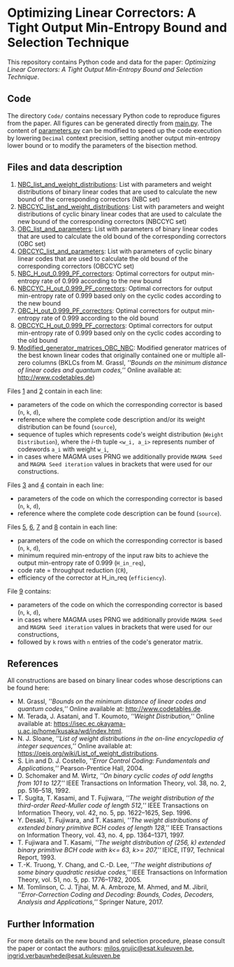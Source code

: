 # Optimizing Linear Correctors: A Tight Output Min-Entropy Bound and Selection Technique

This repository contains Python code and data for the paper: *Optimizing Linear Correctors: A Tight Output Min-Entropy Bound and Selection Technique*.

## Code

The directory `Code/` contains necessary Python code to reproduce figures from the paper. All figures can be generated directly from [main.py](Code/main.py). The content of [parameters.py](Code/parameters.py) can be modified to speed up the code execution by lowering `Decimal` context precision, setting another output min-entropy lower bound or to modify the parameters of the bisection method. 

## Files and data description

1. [NBC_list_and_weight_distributions](NBC_list_and_weight_distributions.zip): List with parameters and weight distributions of binary linear codes that are used to calculate the new bound of the corresponding correctors (NBC set)
2. [NBCCYC_list_and_weight_distributions](NBCCYC_list_and_weight_distributions.txt): List with parameters and weight distributions of cyclic binary linear codes that are used to calculate the new bound of the corresponding correctors (NBCCYC set)
3. [OBC_list_and_parameters](OBC_list_and_parameters.txt): List with parameters of binary linear codes that are used to calculate the old bound of the corresponding correctors (OBC set)
4. [OBCCYC_list_and_parameters](OBCCYC_list_and_parameters.txt): List with parameters of cyclic binary linear codes that are used to calculate the old bound of the corresponding correctors (OBCCYC set)
5. [NBC_H_out_0.999_PF_correctors](NBC_H_out_0.999_PF_correctors.txt): Optimal correctors for output min-entropy rate of 0.999 according to the new bound
6. [NBCCYC_H_out_0.999_PF_correctors](NBCCYC_H_out_0.999_PF_correctors.txt): Optimal correctors for output min-entropy rate of 0.999 based only on the cyclic codes according to the new bound
7. [OBC_H_out_0.999_PF_correctors](OBC_H_out_0.999_PF_correctors.txt): Optimal correctors for output min-entropy rate of 0.999 according to the old bound
8. [OBCCYC_H_out_0.999_PF_correctors](OBCCYC_H_out_0.999_PF_correctors.txt): Optimal correctors for output min-entropy rate of 0.999 based only on the cyclic codes according to the old bound
9. [Modified_generator_matrices_OBC_NBC](Modified_generator_matrices_OBC_NBC.zip): Modified generator matrices of the best known linear codes that originally contained one or multiple all-zero columns (BKLCs from  M. Grassl, *''Bounds on the minimum distance of linear codes and quantum codes,''* Online available at: http://www.codetables.de) 

	
Files [1](NBC_list_and_weight_distributions.zip) and [2](NBCCYC_list_and_weight_distributions.txt) contain in each line:
- parameters of the code on which the corresponding corrector is based (`n`, `k`, `d`), 
- reference where the complete code description and/or its weight distribution can be found (`source`),
- sequence of tuples which represents code's weight distribution (`Weight Distribution`), where the *i*-th tuple `<w_i, a_i>` represents number of codewords `a_i` with weight `w_i`,
- in cases where MAGMA uses PRNG we additionally provide `MAGMA Seed` and `MAGMA Seed iteration` values in brackets that were used for our constructions.

Files [3](OBC_list_and_parameters.txt) and [4](OBCCYC_list_and_parameters.txt) contain in each line:
- parameters of the code on which the corresponding corrector is based (`n`, `k`, `d`), 
- reference where the complete code description can be found (`source`).

Files [5](NBC_H_out_0.999_PF_correctors.txt), [6](NBCCYC_H_out_0.999_PF_correctors.txt), [7](OBC_H_out_0.999_PF_correctors.txt) and [8](OBCCYC_H_out_0.999_PF_correctors.txt) contain in each line:
- parameters of the code on which the corresponding corrector is based (`n`, `k`, `d`), 
- minimum required min-entropy of the input raw bits to achieve the output min-entropy rate of 0.999 (`H_in_req`),
- code rate = throughput reduction (`CR`),
- efficiency of the corrector at H_in_req (`efficiency`).

File [9](Modified_generator_matrices_OBC_NBC.zip) contains:
- parameters of the code on which the corresponding corrector is based (`n`, `k`, `d`), 
- in cases where MAGMA uses PRNG we additionally provide `MAGMA Seed` and `MAGMA Seed iteration` values in brackets that were used for our constructions,
- followed by `k` rows with `n` entries of the code's generator matrix.

## References

All constructions are based on binary linear codes whose descriptions can be found here:
- M. Grassl, *''Bounds on the minimum distance of linear codes and quantum codes,''* Online available at: http://www.codetables.de.
- M. Terada, J. Asatani, and T. Koumoto, *''Weight Distribution,''* Online available at: https://isec.ec.okayama-u.ac.jp/home/kusaka/wd/index.html.
- N. J. Sloane, *''List of weight distributions in the on-line encyclopedia of integer sequences,''* Online available at: https://oeis.org/wiki/List_of_weight_distributions.
- S. Lin and D. J. Costello, *''Error Control Coding: Fundamentals and Applications,''* Pearson-Prentice Hall, 2004.
- D. Schomaker and M. Wirtz, *''On binary cyclic codes of odd lengths from 101 to 127,''* IEEE Transactions on Information Theory, vol. 38, no. 2, pp. 516–518, 1992.
- T. Sugita, T. Kasami, and T. Fujiwara, *''The weight distribution of the third-order Reed-Muller code of length 512,''* IEEE Transactions on Information Theory, vol. 42, no. 5, pp. 1622–1625, Sep. 1996.
- Y. Desaki, T. Fujiwara, and T. Kasami, *''The weight distributions of extended binary primitive BCH codes of length 128,''* IEEE Transactions on Information Theory, vol. 43, no. 4, pp. 1364–1371, 1997.
- T. Fujiwara and T. Kasami, *''The weight distribution of (256, k) extended binary primitive BCH code with k<= 63, k>= 207,''* IEICE, IT97, Technical Report, 1993.
- T.-K. Truong, Y. Chang, and C.-D. Lee, *''The weight distributions of some binary quadratic residue codes,''* IEEE Transactions on Information Theory, vol. 51, no. 5, pp. 1776–1782, 2005.
- M. Tomlinson, C. J. Tjhai, M. A. Ambroze, M. Ahmed, and M. Jibril, *''Error-Correction Coding and Decoding: Bounds, Codes, Decoders, Analysis and Applications,''* Springer Nature, 2017.


## Further Information

For more details on the new bound and selection procedure, please consult the paper or contact the authors: milos.grujic@esat.kuleuven.be, ingrid.verbauwhede@esat.kuleuven.be

